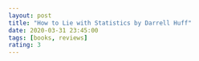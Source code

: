 ```yaml
---
layout: post
title: "How to Lie with Statistics by Darrell Huff"
date: 2020-03-31 23:45:00
tags: [books, reviews]
rating: 3
---
```


